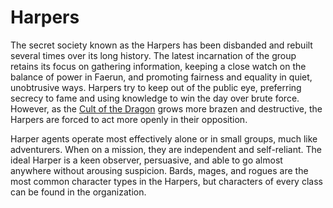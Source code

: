 # Harpers

The secret society known as the Harpers has been disbanded and rebuilt several times over its long history. The latest incarnation of the group retains its focus on gathering information, keeping a close watch on the balance of power in Faerun, and promoting fairness and equality in quiet, unobtrusive ways. Harpers try to keep out of the public eye, preferring secrecy to fame and using knowledge to win the day over brute force. However, as the [Cult of the Dragon](Cult%20of%20the%20Dragon.md)  grows more brazen and destructive, the Harpers are forced to act more openly in their opposition.

Harper agents operate most effectively alone or in small groups, much like adventurers. When on a mission, they are independent and self-reliant. The ideal Harper is a keen observer, persuasive, and able to go almost anywhere without arousing suspicion. Bards, mages, and rogues are the most common character types in the Harpers, but characters of every class can be found in the organization.